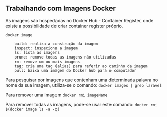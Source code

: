 ## Trabalhando com Imagens Docker

As imagens são hospedadas no Docker Hub - Container Register, onde existe a possibilidade de criar container register próprio.

````docker image````

```
    build: realiza a construção da imagem
    inspect: inspeciona a imagem
    ls: lista as imagens
    prune: remove todas as imagens não utilizadas
    rm: remove um ou mais imagens
    tag: cria uma tag (alias) para referir ao caminho da imagem
    pull: baixa uma imagem do Docker hub para o computador
```
Para pesquisar por imagens que contenham uma determinada palavra no nome da sua imagem, utiliza-se o comando:
```docker images | grep laravel```

Para remover uma imagem
```docker rmi imageName```

Para remover todas as imagens, pode-se usar este comando:
```docker rmi $(docker image ls -a -q)```

